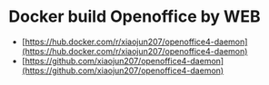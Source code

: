 # Docker build Openoffice by WEB

- [https://hub.docker.com/r/xiaojun207/openoffice4-daemon](https://hub.docker.com/r/xiaojun207/openoffice4-daemon)
- [https://github.com/xiaojun207/openoffice4-daemon](https://github.com/xiaojun207/openoffice4-daemon)